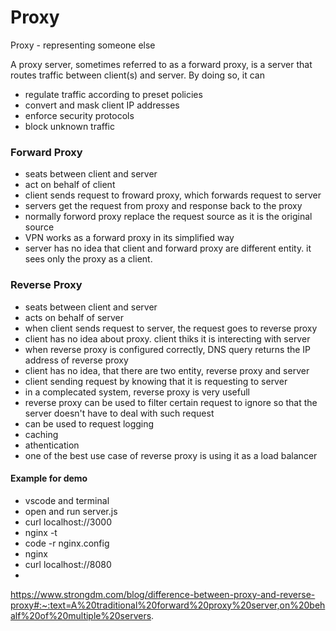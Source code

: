 # Proxy
Proxy - representing someone else

A proxy server, sometimes referred to as a forward proxy, is a server that routes traffic between client(s) and server.
By doing so, it can 
  - regulate traffic according to preset policies
  - convert and mask client IP addresses
  - enforce security protocols
  - block unknown traffic

### Forward Proxy
  - seats between client and server
  - act on behalf of client
  - client sends request to froward proxy, which forwards request to server
  - servers get the request from proxy and response back to the proxy
  - normally forword proxy replace the request source as it is the original source
  - VPN works as a forward proxy in its simplified way
  - server has no idea that client and forward proxy are different entity. it sees only the proxy as a client.

### Reverse Proxy
  - seats between client and server
  - acts on behalf of server
  - when client sends request to server, the request goes to reverse proxy
  - client has no idea about proxy. client thiks it is interecting with server
  - when reverse proxy is configured correctly, DNS query returns the IP address of reverse proxy
  - client has no idea, that there are two entity, reverse proxy and server
  - client sending request by knowing that it is requesting to server
  - in a complecated system, reverse proxy is very usefull
  - reverse proxy can be used to filter certain request to ignore so that the server doesn't have to deal with such request
  - can be used to request logging
  - caching
  - athentication
  - one of the best use case of reverse proxy is using it as a load balancer


#### Example for demo
  - vscode and terminal
  - open and run server.js
  - curl localhost://3000
  - nginx -t
  - code -r nginx.config
  - nginx
  - curl localhost://8080
  - 

https://www.strongdm.com/blog/difference-between-proxy-and-reverse-proxy#:~:text=A%20traditional%20forward%20proxy%20server,on%20behalf%20of%20multiple%20servers.
